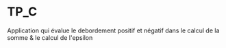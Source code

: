 # TP_C
 Application qui évalue le debordement positif et négatif dans le calcul de la somme & le calcul de l'epsilon

